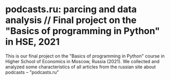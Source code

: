 # podcasts.ru: parcing and data analysis // Final project on the "Basics of programming in Python" in HSE, 2021
This is our final project on the "Basics of programming in Python" course in Higher School of Economics in Moscow, Russia (2021).
We collected and analyzed some characteristics of all articles from the russian site about podcasts – "podcasts.ru"
